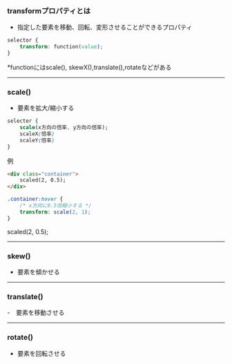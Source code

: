<link href="https://github.com/MasaGt/html_css/tree/main/css/styles/transform.css" 
rel="stylesheet"></link>

### transformプロパティとは

- 指定した要素を移動、回転、変形させることができるプロパティ

```css
selector {
    transform: function(value);
}
```
*functionにはscale(), skewX(),translate(),rotateなどがある

---

### scale()

- 要素を拡大/縮小する

```css
selecter {
    scale(x方向の倍率, y方向の倍率);
    scaleX(倍率)
    scaleY(倍率)
}
```


例
```html
<div class="container">
    scaled(2, 0.5);
</div>
```
```css
.container:hover {
    /* x方向に0.5倍縮小する */
    transform: scale(2, 1);
}
```
<div class="container1">
    scaled(2, 0.5);
</div>

---

### skew()

- 要素を傾かせる

---

### translate()

-　要素を移動させる

---

### rotate()

- 要素を回転させる